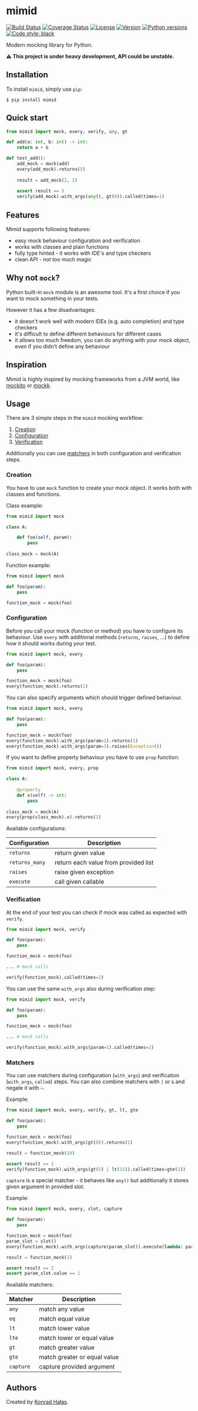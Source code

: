 # mimid

[![Build Status](https://travis-ci.org/konradhalas/mimid.svg?branch=master)](https://travis-ci.org/konradhalas/mimid)
[![Coverage Status](https://coveralls.io/repos/github/konradhalas/mimid/badge.svg?branch=master)](https://coveralls.io/github/konradhalas/mimid?branch=master)
[![License](https://img.shields.io/pypi/l/mimid.svg)](https://pypi.python.org/pypi/mimid/)
[![Version](https://img.shields.io/pypi/v/mimid.svg)](https://pypi.python.org/pypi/mimid/)
[![Python versions](https://img.shields.io/pypi/pyversions/mimid.svg)](https://pypi.python.org/pypi/mimid/)
[![Code style: black](https://img.shields.io/badge/code%20style-black-000000.svg)](https://github.com/ambv/black)

Modern mocking library for Python.

**⚠️ This project is under heavy development, API could be unstable.**

## Installation

To install `mimid`, simply use `pip`:

```
$ pip install mimid
```

## Quick start


```python
from mimid import mock, every, verify, any, gt

def add(a: int, b: int) -> int:
    return a + b

def test_add():
    add_mock = mock(add)
    every(add_mock).returns(5)    
    
    result = add_mock(2, 2)
    
    assert result == 5
    verify(add_mock).with_args(any(), gt(0)).called(times=1)
```

## Features

Mimid supports following features:

- easy mock behaviour configuration and verification
- works with classes and plain functions
- fully type hinted - it works with IDE's and type checkers
- clean API - not too much magic

## Why not `mock`?

Python built-in `mock` module is an awesome tool. It's a first choice if you want to mock something in your tests.

However it has a few disadvantages:

- it doesn't work well with modern IDEs (e.g. auto completion) and type checkers
- it's difficult to define different behaviours for different cases
- it allows too much freedom, you can do anything with your mock object, even if you didn't define any behaviour

## Inspiration

Mimid is highly inspired by mocking frameworks from a JVM world, like [mockito] or [mockk].

## Usage

There are 3 simple steps in the `mimid` mocking workflow:

1. [Creation](#creation)
2. [Configuration](#configuration)
3. [Verification](#verification)

Additionally you can use [matchers](#matchers) in both configuration and verification steps. 

### Creation

You have to use `mock` function to create your mock object. It works both with classes and functions.

Class example:

```python
from mimid import mock

class A:

    def foo(self, param):
        pass
        
class_mock = mock(A) 
```

Function example:

```python
from mimid import mock

def foo(param):
    pass

function_mock = mock(foo)
```

### Configuration

Before you call your mock (function or method) you have to configure its behaviour. Use `every` with additional
methods (`returns`, `raises`, ...) to define how it should works during your test.

```python
from mimid import mock, every

def foo(param):
    pass

function_mock = mock(foo)
every(function_mock).returns(1)
``` 

You can also specify arguments which should trigger defined behaviour.

```python
from mimid import mock, every

def foo(param):
    pass

function_mock = mock(foo)
every(function_mock).with_args(param=2).returns(1)
every(function_mock).with_args(param=3).raises(Exception())
```

If you want to define property behaviour you have to use `prop` function:

```python
from mimid import mock, every, prop

class A:
    
    @property
    def x(self) -> int:
        pass
        
class_mock = mock(A) 
every(prop(class_mock).x).returns(1)
```

Available configurations:

| Configuration    | Description                           |
| ---------------- | ------------------------------------- |
| `returns`        | return given value                    |
| `returns_many`   | return each value from provided list  |
| `raises`         | raise given exception                 | 
| `execute`        | call given callable                   | 

### Verification

At the end of your test you can check if mock was called as expected with `verify`.

```python
from mimid import mock, verify

def foo(param):
    pass

function_mock = mock(foo)

... # mock calls

verify(function_mock).called(times=2)
```

You can use the same `with_args` also during verification step:

```python
from mimid import mock, verify

def foo(param):
    pass

function_mock = mock(foo)

... # mock calls

verify(function_mock).with_args(param=1).called(times=2)
```

### Matchers

You can use matchers during configuration (`with_args`) and verification (`with_args`, `called`) steps. You can also combine matchers with `|` or `&` and negate it with `~`.

Example:

```python
from mimid import mock, every, verify, gt, lt, gte

def foo(param):
    pass

function_mock = mock(foo)
every(function_mock).with_args(gt(0)).returns(1)

result = function_mock(10)

assert result == 1
verify(function_mock).with_args(gt(5) | lt(15)).called(times=gte(1))

```

`capture` is a special matcher - it behaves like `any()` but additionally it 
stores given argument in provided slot.

Example:

```python
from mimid import mock, every, slot, capture

def foo(param):
    pass

function_mock = mock(foo)
param_slot = slot()
every(function_mock).with_args(capture(param_slot)).execute(lambda: param_slot.value + 1)

result = function_mock(1)

assert result == 2
assert param_slot.value == 1

```

Available matchers:

| Matcher          | Description                           |
| ---------------- | ------------------------------------- |
| `any`            | match any value                       |
| `eq`             | match equal value                     |
| `lt`             | match lower value                     | 
| `lte`            | match lower or equal value            | 
| `gt`             | match greater value                   | 
| `gte`            | match greater or equal value          | 
| `capture`        | capture provided argument             | 

## Authors

Created by [Konrad Hałas][halas-homepage].

[halas-homepage]: https://konradhalas.pl
[mockito]: https://site.mockito.org
[mockk]: https://github.com/mockk/mockk
